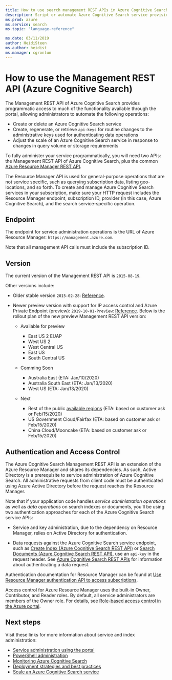 ```yaml
---
title: How to use search management REST APIs in Azure Cognitive Search
description: Script or automate Azure Cognitive Search service provisioning, key management, or resource configuration using REST APIs and Resource Manager APIs.
ms.prod: azure
ms.service: search
ms.topic: "language-reference"

ms.date: 03/11/2019
author: HeidiSteen
ms.author: heidist
ms.manager: cgronlun
---
```


# How to use the Management REST API (Azure Cognitive Search)

The Management REST API of Azure Cognitive Search provides programmatic access to much of the functionality available through the portal, allowing administrators to automate the following operations:

-  Create or delete an Azure Cognitive Search service
-  Create, regenerate, or retrieve `api-keys` for routine changes to the administrative keys used for authenticating data operations
-  Adjust the scale of an Azure Cognitive Search service in response to changes in query volume or storage requirements

To fully administer your service programmatically, you will need two APIs: the Management REST API of Azure Cognitive Search, plus the common [Azure Resource Manager REST API](https://docs.microsoft.com/rest/api/searchmanagement/).

The Resource Manager API is used for general-purpose operations that are not service specific, such as querying subscription data, listing geo-locations, and so forth. To create and manage Azure Cognitive Search services in your subscription, make sure your HTTP request includes the Resource Manager endpoint, subscription ID, provider (in this case, Azure Cognitive Search), and the search service-specific operation.

## Endpoint

The endpoint for service administration operations is the URL of Azure Resource Manager: `https://management.azure.com`.

Note that all management API calls must include the subscription ID.

## Version

The current version of the Management REST API is `2015-08-19`.

Other versions include:

- Older stable version `2015-02-28`: [Reference](https://github.com/Azure/azure-rest-api-specs/tree/master/specification/search/resource-manager/Microsoft.Search/stable/2015-02-28).

- Newer preview version with support for IP access control and Azure Private Endpoint (preview): `2019-10-01-Preview`: [Reference](https://github.com/Azure/azure-rest-api-specs/tree/master/specification/search/resource-manager/Microsoft.Search/preview/2019-10-01-preview). Below is the rollout plan of the new preview Management REST API version:

    - Available for preview

        - East US 2 EUAP
        - West US 2
        - West Central US
        - East US
        - South Central US

    - Comming Soon

        - Australia East (ETA: Jan/10/2020)
        - Australia South East (ETA: Jan/13/2020)
        - West US (ETA: Jan/13/2020)

    - Next

        - Rest of the public [available regions](https://azure.microsoft.com/global-infrastructure/services/?products=search) (ETA: based on customer ask or Feb/15/2020)
        - US Government Cloud/Fairfax (ETA: based on customer ask or Feb/15/2020)
        - China Cloud/Mooncake (ETA: based on customer ask or Feb/15/2020)

## Authentication and Access Control

The Azure Cognitive Search Management REST API is an extension of the Azure Resource Manager and shares its dependencies. As such, Active Directory is a prerequisite to service administration of Azure Cognitive Search. All administrative requests from client code must be authenticated using Azure Active Directory before the request reaches the Resource Manager.

Note that if your application code handles *service administration operations* as well as *data operations* on search indexes or documents, you'll be using two authentication approaches for each of the Azure Cognitive Search service APIs:

-   Service and key administration, due to the dependency on Resource Manager, relies on Active Directory for authentication.

-   Data requests against the Azure Cognitive Search service endpoint, such as [Create Index &#40;Azure Cognitive Search REST API&#41;](https://docs.microsoft.com/rest/api/searchservice/create-index) or [Search Documents &#40;Azure Cognitive Search REST API&#41;](https://docs.microsoft.com/rest/api/searchservice/search-documents), use an `api-key` in the request header. See [Azure Cognitive Search REST APIs](https://docs.microsoft.com/rest/api/searchservice/) for information about authenticating a data request.

Authentication documentation for Resource Manager can be found at [Use Resource Manager authentication API to access subscriptions](https://docs.microsoft.com/azure/azure-resource-manager/resource-manager-api-authentication).

Access control for Azure Resource Manager uses the built-in Owner, Contributor, and Reader roles. By default, all service administrators are members of the Owner role. For details, see [Role-based access control in the Azure portal](https://docs.microsoft.com/azure/search/search-security-rbac).

## Next steps

Visit these links for more information about service and index administration:

- [Service administration using the portal](https://docs.microsoft.com/azure/search/search-manage)
- [PowerShell administration](https://docs.microsoft.com/azure/search/search-manage-powershell)
- [Monitoring Azure Cognitive Search](https://docs.microsoft.com/azure/search/search-monitor-usage)
- [Deployment strategies and best practices](https://docs.microsoft.com/azure/search/search-performance-optimization)
- [Scale an Azure Cognitive Search service](https://docs.microsoft.com/azure/search/search-capacity-planning)
